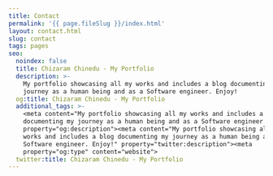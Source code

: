 ```yaml
---
title: Contact
permalink: '{{ page.fileSlug }}/index.html'
layout: contact.html
slug: contact
tags: pages
seo:
  noindex: false
  title: Chizaram Chinedu - My Portfolio
  description: >-
    My portfolio showcasing all my works and includes a blog documenting my
    journey as a human being and as a Software engineer. Enjoy!
  og:title: Chizaram Chinedu - My Portfolio
  additional_tags: >-
    <meta content="My portfolio showcasing all my works and includes a blog
    documenting my journey as a human being and as a Software engineer. Enjoy!"
    property="og:description"><meta content="My portfolio showcasing all my
    works and includes a blog documenting my journey as a human being and as a
    Software engineer. Enjoy!" property="twitter:description"><meta
    property="og:type" content="website">
  twitter:title: Chizaram Chinedu - My Portfolio
---
```



